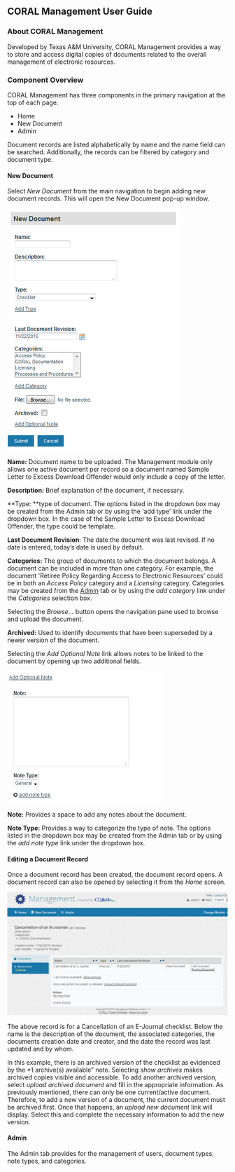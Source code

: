 CORAL Management User Guide
---------------------------------

### About CORAL Management

Developed by Texas A&M University, CORAL Management provides a way to store and access digital copies of documents related to the overall management of electronic resources.

### Component Overview

CORAL Management has three components in the primary navigation at the top of each page.

- Home
- New Document
- Admin

Document records are listed alphabetically by name and the name field can be searched. Additionally, the records can be filtered by category and document type.

#### New Document

Select *New Document* from the main navigation to begin adding new document records. This will open the New Document pop-up window.

![Screenshot of Management's New Document form](img/management/managementNewDocument.png)


**Name:** Document name to be uploaded. The Management module only allows one active document per record so a document named Sample Letter to Excess Download Offender would only include a copy of the letter.

**Description:** Brief explanation of the document, if necessary.

**Type: **type of document. The options listed in the dropdown box may be created from the Admin tab or by using the ‘add type’ link under the dropdown box. In the case of the Sample Letter to Excess Download Offender, the type could be template.

**Last Document Revision**: The date the document was last revised. If no date is entered, today’s date is used by default.

**Categories:** The group of documents to which the document belongs. A document can be included in more than one category. For example, the document 'Retiree Policy Regarding Access to Electronic Resources' could be in both an *Access Policy* category and a *Licensing* category. Categories may be created from the [Admin](http://coral-documentation.readthedocs.io/en/latest/management.html#admin) tab or by using the *add category* link under the *Categories* selection box.

Selecting the *Browse…* button opens the navigation pane used to browse and upload the document.

**Archived:** Used to identify documents that have been superseded by a newer version of the document.

Selecting the *Add Optional Note* link allows notes to be linked to the document by opening up two additional fields.

![Screenshot of Management's Editing a Document Record form](img/management/managementAddOptionalNote.png)
  
**Note:** Provides a space to add any notes about the document.

**Note Type:** Provides a way to categorize the type of note. The options listed in the dropdown box may be created from the Admin tab or by using the *add note type* link under the dropdown box.


#### Editing a Document Record

Once a document record has been created, the document record opens. A document record can also be opened by selecting it from the *Home* screen.


![Screenshot of Management's Editing a Document Record](img/management/managementEditDocumentRecord.png)


The above record is for a Cancellation of an E-Journal checklist. Below the name is the description of the document, the associated categories, the documents creation date and creator, and the date the record was last updated and by whom. 

In this example, there is an archived version of the checklist as evidenced by the *1 archive(s) available” note. Selecting *show archives* makes archived copies visible and accessible. To add another archived version, select *upload archived document* and fill in the appropriate information. As previously mentioned, there can only be one current/active document. Therefore, to add a new version of a document, the current document must be archived first. Once that happens, an *upload new document* link will display. Select this and complete the necessary information to add the new version.

#### Admin

The Admin tab provides for the management of users, document types, note types, and categories.
